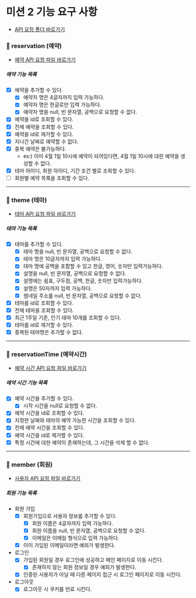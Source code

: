 # 미션 2 기능 요구 사항

- [API 요청 폴더 바로가기](api-test)


### 📌 reservation (예약)
- [예약 API 요청 파일 바로가기](api-test/reservation-api.http)

##### 예약 기능 목록
- [x] 예약을 추가할 수 있다.
  - [x] 예약자 명은 4글자까지 입력 가능하다.
  - [x] 예약자 명은 한글로만 입력 가능하다.
  - [x] 예약자 명을 null, 빈 문자열, 공백으로 요청할 수 없다.
- [x] 예약을 id로 조회할 수 있다.
- [x] 전체 예약을 조회할 수 있다.
- [x] 예약을 id로 제거할 수 있다.
- [x] 지나간 날짜로 예약할 수 없다.
- [x] 중복 예약은 불가능하다.
  - ex:) 이미 4월 1일 10시에 예약이 되어있다면, 4월 1일 10시에 대한 예약을 생성할 수 없다.
- [x] 테마 아이디, 회원 아이디, 기간 조건 별로 조회할 수 있다.
- [ ] 회원별 예약 목록을 조회할 수 있다.

---
### 📌 theme (테마)
- [테마 API 요청 파일 바로가기](api-test/theme-api.http) <br>

##### 테마 기능 목록
- [x] 테마를 추가할 수 있다.
  - [x] 테마 명을 null, 빈 문자열, 공백으로 요청할 수 없다.
  - [x] 테마 명은 10글자까지 입력 가능하다.
  - [x] 테마 명에 공백을 포함할 수 있고  한글, 영어, 숫자만 입력가능하다.
  - [x] 설명을 null, 빈 문자열, 공백으로 요청할 수 없다.
  - [x] 설명에는 쉼표, 구두점, 공백, 한글, 숫자만 입력가능하다.
  - [x] 설명은 50자까지 입력 가능하다.
  - [x] 썸네일 주소를 null, 빈 문자열, 공백으로 요청할 수 없다.
- [x] 테마를 id로 조회할 수 있다.
- [x] 전체 테마을 조회할 수 있다.
- [x] 최근 1주일 기준, 인기 테마 10개를 조회할 수 있다.
- [x] 테마를 id로 제거할 수 있다.
- [x] 중복된 테마명은 추가할 수 없다.

---
### 📌 reservationTime (예약시간)
- [예약 시간 API 요청 파일 바로가기](api-test/reservationtime-api.http) <br>

##### 예약 시간 기능 목록
- [x] 예약 시간을 추가할 수 있다.
  - [x] 시작 시간을 null로 요청할 수 없다.
- [x] 예약 시간을 id로 조회할 수 있다.
- [x] 지정한 날짜와 테마의 예약 가능한 시간을 조회할 수 있다.
- [x] 전체 예약 시간을 조회할 수 있다.
- [x] 예약 시간을 id로 제거할 수 있다.
- [x] 특정 시간에 대한 예약이 존재하는데, 그 시간을 삭제 할 수 없다.

---
### 📌 member (회원)
- [사용자 API 요청 파일 바로가기](api-test/member-api.http) <br>

##### 회원 기능 목록
- 회원 가입
  - [x] 회원가입으로 사용자 정보를 추가할 수 있다.
    - [x] 회원 이름은 4글자까지 입력 가능하다.
    - [x] 회원 이름을 null, 빈 문자열, 공백으로 요청할 수 없다.
    - [x] 이메일은 이메일 형식으로 입력 가능하다.
  - [x] 이미 가입된 이메일이라면 예외가 발생한다.

- 로그인
  - [x] 가입된 회원일 경우 로그인에 성공하고 메인 페이지로 이동 시킨다.
    - [x] 존재하지 않는 회원 정보일 경우 예외가 발생한다.
  - [x] 인증된 사용자가 아닐 때 다른 페이지 접근 시 로그인 페이지로 이동 시킨다.

- 로그아웃
  - [x] 로그아웃 시 쿠키를 만료 시킨다.
